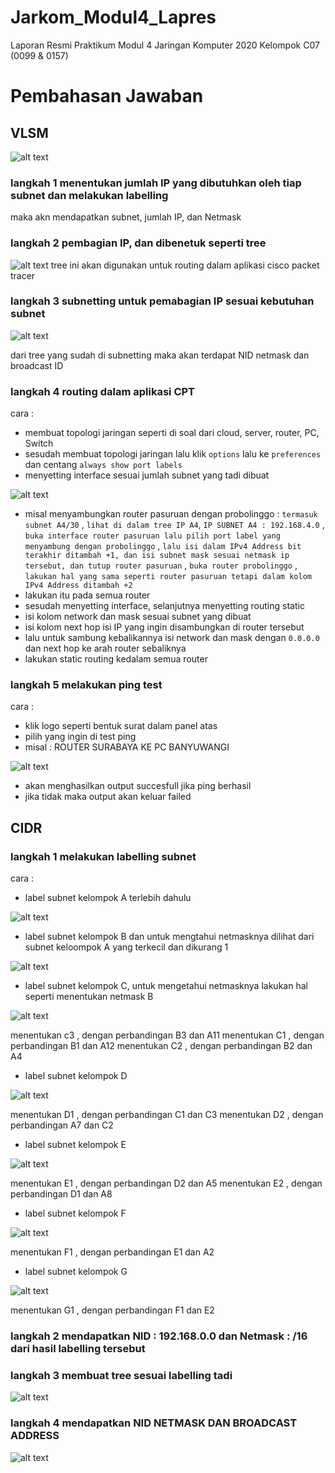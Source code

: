 # Jarkom_Modul4_Lapres
Laporan Resmi Praktikum Modul 4 Jaringan Komputer 2020  Kelompok C07 (0099 &amp; 0157)
# Pembahasan Jawaban
## VLSM
![alt text](https://github.com/NaufalRafi-hub/Jarkom_Modul4_Lapres/blob/main/imageprak4/VLSM_table.png)
### langkah 1 menentukan jumlah IP yang dibutuhkan oleh tiap subnet dan melakukan labelling
maka akn mendapatkan subnet, jumlah IP, dan Netmask
### langkah 2 pembagian IP, dan dibenetuk seperti tree
![alt text](https://github.com/NaufalRafi-hub/Jarkom_Modul4_Lapres/blob/main/imageprak4/VLSM_Tree.jpeg)
tree  ini akan digunakan untuk routing dalam aplikasi cisco packet tracer
### langkah 3 subnetting untuk pemabagian IP sesuai kebutuhan subnet
![alt text](https://github.com/NaufalRafi-hub/Jarkom_Modul4_Lapres/blob/main/imageprak4/VLSM_table.png)

dari tree yang sudah di subnetting maka akan terdapat NID netmask dan broadcast ID
### langkah 4 routing dalam aplikasi CPT   
cara :
+ membuat topologi jaringan seperti di soal dari cloud, server, router, PC, Switch
+ sesudah membuat topologi jaringan lalu klik `options` lalu ke `preferences` dan centang `always show port labels`
+ menyetting interface sesuai jumlah subnet yang tadi dibuat

![alt text](https://github.com/NaufalRafi-hub/Jarkom_Modul4_Lapres/blob/main/imageprak4/img4.1.jpg)

+ misal menyambungkan router pasuruan dengan probolinggo : `termasuk subnet A4/30` , `lihat di dalam tree IP A4`, `IP SUBNET A4 : 192.168.4.0` , `buka interface router pasuruan lalu pilih port label yang menyambung dengan probolinggo` , `lalu isi dalam IPv4 Address bit terakhir ditambah +1, dan isi subnet mask sesuai netmask ip tersebut, dan tutup router pasuruan` , `buka router probolinggo` , `lakukan hal yang sama seperti router pasuruan tetapi dalam kolom IPv4 Address ditambah +2`
+ lakukan itu pada semua router 
+ sesudah menyetting interface, selanjutnya menyetting routing static
+ isi kolom network dan mask sesuai subnet yang dibuat 
+ isi kolom next hop isi IP yang ingin disambungkan di router tersebut
+ lalu untuk sambung kebalikannya isi network dan mask dengan `0.0.0.0` dan next hop ke arah router sebaliknya
+ lakukan static routing kedalam semua router
### langkah 5 melakukan ping test
cara : 
+ klik logo seperti bentuk surat dalam panel atas
+ pilih yang ingin di test ping
+ misal :
ROUTER SURABAYA KE PC BANYUWANGI

![alt text](https://github.com/NaufalRafi-hub/Jarkom_Modul4_Lapres/blob/main/imageprak4/img4.2.jpg)

+ akan menghasilkan output succesfull jika ping berhasil
+ jika tidak maka output akan keluar failed


## CIDR
### langkah 1 melakukan labelling subnet 
cara :
+ label subnet kelompok A terlebih dahulu

![alt text](https://github.com/NaufalRafi-hub/Jarkom_Modul4_Lapres/blob/main/imageprak4/img4.3.jpg)

+  label subnet kelompok B dan untuk mengtahui netmasknya dilihat dari subnet keloompok A yang terkecil dan dikurang 1

![alt text](https://github.com/NaufalRafi-hub/Jarkom_Modul4_Lapres/blob/main/imageprak4/img4.4.jpg)

+ label subnet kelompok C, untuk mengetahui netmasknya lakukan hal seperti menentukan netmask B

![alt text](https://github.com/NaufalRafi-hub/Jarkom_Modul4_Lapres/blob/main/imageprak4/img4.5.jpg)

menentukan c3 , dengan perbandingan B3 dan A11
menentukan C1 , dengan perbandingan B1 dan A12
menentukan C2 , dengan perbandingan B2 dan A4

+ label subnet kelompok D

![alt text](https://github.com/NaufalRafi-hub/Jarkom_Modul4_Lapres/blob/main/imageprak4/img4.6.jpg)

menentukan D1 , dengan perbandingan C1 dan C3
menentukan D2 , dengan perbandingan A7 dan C2

+ label subnet kelompok E

![alt text](https://github.com/NaufalRafi-hub/Jarkom_Modul4_Lapres/blob/main/imageprak4/img4.7.jpg)

menentukan E1 ,  dengan perbandingan D2 dan A5
menentukan E2 , dengan perbandingan D1 dan A8

+ label subnet kelompok F

![alt text](https://github.com/NaufalRafi-hub/Jarkom_Modul4_Lapres/blob/main/imageprak4/img4.8.jpg)

menentukan F1 , dengan perbandingan E1 dan A2

+ label subnet kelompok G

![alt text](https://github.com/NaufalRafi-hub/Jarkom_Modul4_Lapres/blob/main/imageprak4/img4.9.jpg)

menentukan G1 , dengan perbandingan F1 dan E2

### langkah 2 mendapatkan NID : 192.168.0.0 dan Netmask : /16 dari hasil labelling tersebut
### langkah 3 membuat tree sesuai labelling tadi

![alt text](https://github.com/NaufalRafi-hub/Jarkom_Modul4_Lapres/blob/main/imageprak4/CIDR_tree.jpeg)

### langkah 4 mendapatkan NID NETMASK DAN BROADCAST ADDRESS

![alt text](https://github.com/NaufalRafi-hub/Jarkom_Modul4_Lapres/blob/main/imageprak4/CIDR_table.png)


